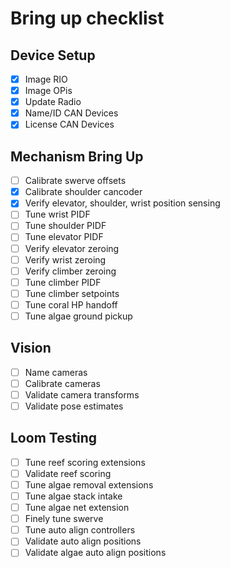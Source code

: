# Bring up checklist

## Device Setup

- [x] Image RIO
- [x] Image OPis
- [x] Update Radio
- [x] Name/ID CAN Devices
- [x] License CAN Devices

## Mechanism Bring Up

- [ ] Calibrate swerve offsets
- [x] Calibrate shoulder cancoder
- [x] Verify elevator, shoulder, wrist position sensing
- [ ] Tune wrist PIDF
- [ ] Tune shoulder PIDF
- [ ] Tune elevator PIDF
- [ ] Verify elevator zeroing
- [ ] Verify wrist zeroing
- [ ] Verify climber zeroing
- [ ] Tune climber PIDF
- [ ] Tune climber setpoints
- [ ] Tune coral HP handoff
- [ ] Tune algae ground pickup

## Vision

- [ ] Name cameras
- [ ] Calibrate cameras
- [ ] Validate camera transforms
- [ ] Validate pose estimates

## Loom Testing

- [ ] Tune reef scoring extensions
- [ ] Validate reef scoring
- [ ] Tune algae removal extensions
- [ ] Tune algae stack intake
- [ ] Tune algae net extension
- [ ] Finely tune swerve
- [ ] Tune auto align controllers
- [ ] Validate auto align positions
- [ ] Validate algae auto align positions

